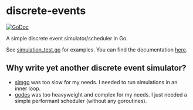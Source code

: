 # discrete-events
[![GoDoc](https://godoc.org/github.com/JensRantil/discrete-events?status.svg)](https://pkg.go.dev/github.com/JensRantil/discrete-events)

A simple discrete event simulator/scheduler in Go.

See [simulation_test.go](simulation_test.go) for examples. You can find the documentation [here](https://pkg.go.dev/github.com/JensRantil/discrete-events).

## Why write yet another discrete event simulator?

 * [simgo](https://github.com/fschuetz04/simgo) was too slow for my needs. I needed to run simulations in an inner loop.
 * [godes](https://github.com/agoussia/godes) was too heavyweight and complex for my needs. I just needed a simple performant scheduler (without any goroutines).
